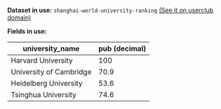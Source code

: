 **Dataset in use:** `shanghai-world-university-ranking` [(See it on userclub domain)](https://userclub.opendatasoft.com/explore/dataset/shanghai-world-university-ranking/table/)

**Fields in use:** 

| university_name | pub (decimal)| 
|---|---|
|Harvard University|100|
|University of Cambridge|70.9|
|Heidelberg University|53.6|
|Tsinghua University|74.6|